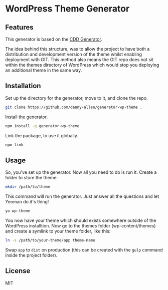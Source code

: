 
# WordPress Theme Generator

## Features

This generator is based on the [CDD Generator](https://github.com/bnhovde/generator-fed-up).

The idea behind this structure, was to allow the project to have both a distribution and development version of the theme whilst enabling deployment with GIT. This method also means the GIT repo does not sit within the themes directory of WordPress which would stop you deploying an additional theme in the same way.


## Installation

Set up the directory for the generator, move to it, and clone the repo.

```sh
git clone https://github.com/danny-allen/generator-wp-theme .
```

Install the generator.

```sh
npm install -g generator-wp-theme
```

Link the package, to use it globally.

```sh
npm link
```

## Usage

So, you've set up the generator. Now all you need to do is run it. Create a folder to store the theme:

```sh
mkdir /path/to/theme
```

This command will run the generator. Just answer all the questions and let Yeoman do it's thing!

```sh
yo wp-theme
```

You now have your theme which should exists somewhere outside of the WordPress installtion. Now go to the themes folder (wp-content/themes) and create a symlink to your theme folder, like this:

```sh
ln -s /path/to/your-theme/app theme-name
```

Swap `app` to `dist` on production (this can be created with the `gulp` command inside the project folder).

## License

MIT
